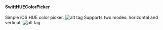 <h4>SwiftHUEColorPicker</h4>

Simple iOS HUE color picker.
![alt tag](https://raw.github.com/maximbilan/SwiftHUEColorPicker/master/img/img1.png)
Supports two modes: horizontal and vertical.
![alt tag](https://raw.github.com/maximbilan/SwiftHUEColorPicker/master/img/img2.png)
